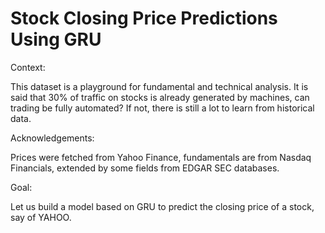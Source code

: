 # Stock Closing Price Predictions Using GRU


Context:

This dataset is a playground for fundamental and technical analysis. It is said that 30% of traffic on stocks is already generated by machines, 
can trading be fully automated? If not, there is still a lot to learn from historical data.

Acknowledgements:

Prices were fetched from Yahoo Finance, fundamentals are from Nasdaq Financials, extended by some fields from EDGAR SEC databases.

Goal:

Let us build a model based on GRU to predict the closing price of a stock, say of YAHOO.


